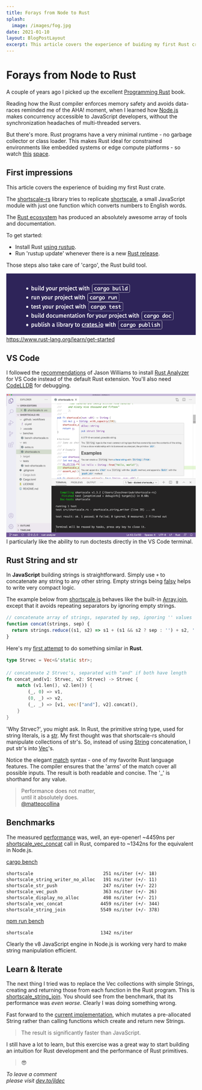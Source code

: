 ```yaml
---
title: Forays from Node to Rust
splash:
  image: /images/fog.jpg
date: 2021-01-10
layout: BlogPostLayout
excerpt: This article covers the experience of buiding my first Rust crate.
---
```


# Forays from Node to Rust

A couple of years ago I picked up the excellent [Programming Rust](https://www.oreilly.com/library/view/programming-rust/9781491927274/) book.

Reading how the Rust compiler enforces memory safety and avoids data-races reminded me of the AHA! moment, when I learned how [Node.js](https://nodejs.org/en/about/) makes concurrency accessible to JavaScript developers, without the synchronization headaches of multi-threaded servers.

But there's more. Rust programs have a very minimal runtime - no garbage collector or class loader. This makes Rust ideal for constrained environments like embedded systems or edge compute platforms - so watch [this](https://github.com/oxidecomputer) [space](https://github.com/bytecodealliance).

## First impressions

This article covers the experience of buiding my first Rust crate.

The [shortscale-rs](https://github.com/jldec/shortscale-rs) library tries to replicate [shortscale](https://github.com/jldec/shortscale), a small JavaScript module with just one function which converts numbers to English words.

The [Rust ecosystem](https://www.rust-lang.org) has produced an absolutely awesome array of tools and documentation.

To get started:
- Install Rust [using rustup](https://www.rust-lang.org/tools/install).
- Run 'rustup update' whenever there is a new [Rust release](https://github.com/rust-lang/rust/releases).

Those steps also take care of 'cargo', the Rust build tool.

![Image showing cargo commands](/images/cargo.png) https://www.rust-lang.org/learn/get-started

## VS Code

I followed the [recommendations](https://jason-williams.co.uk/debugging-rust-in-vscode) of Jason Williams to install [Rust Analyzer](https://marketplace.visualstudio.com/items?itemName=matklad.rust-analyzer) for VS Code instead of the default Rust extension. You'll also need [CodeLLDB](https://marketplace.visualstudio.com/items?itemName=vadimcn.vscode-lldb) for debugging.

![VS Code showing Rust program](/images/vs-code-rust.png)  
I particularly like the ability to run doctests directly in the VS Code terminal.

## Rust String and str

In **JavaScript** building strings is straightforward. Simply use `+` to concatenate any string to any other string. Empty strings being [falsy](https://developer.mozilla.org/en-US/docs/Glossary/Falsy) helps to write very compact logic.

The example below from [shortscale.js](https://github.com/jldec/shortscale/blob/main/shortscale.js#L96) behaves like the built-in [Array.join](https://developer.mozilla.org/en-US/docs/Web/JavaScript/Reference/Global_Objects/Array/join), except that it avoids repeating separators by ignoring empty strings.

```js
// concatenate array of strings, separated by sep, ignoring '' values
function concat(strings, sep) {
  return strings.reduce((s1, s2) => s1 + (s1 && s2 ? sep : '') + s2, '')
}
```

Here's my [first attempt](https://github.com/jldec/shortscale-rs/blob/main/src/extra.rs#L374) to do something similar in **Rust**.

```rust
type Strvec = Vec<&'static str>;

// concatenate 2 Strvec's, separated with "and" if both have length
fn concat_and(v1: Strvec, v2: Strvec) -> Strvec {
    match (v1.len(), v2.len()) {
        (_, 0) => v1,
        (0, _) => v2,
        (_, _) => [v1, vec!["and"], v2].concat(),
    }
}
```

'Why Strvec?', you might ask. In Rust, the primitive string type, used for string literals, is a [str](https://doc.rust-lang.org/nightly/std/primitive.str.html). My first thought was that shortscale-rs should manipulate collections of str's. So, instead of using [String](https://doc.rust-lang.org/nightly/std/string/struct.String.html) concatenation, I put str's into [Vec](https://doc.rust-lang.org/nightly/std/vec/struct.Vec.html)'s.

Notice the elegant [match](https://doc.rust-lang.org/rust-by-example/flow_control/match.html) syntax - one of my favorite Rust language features. The compiler ensures that the 'arms' of the match cover all possible inputs. The result is both readable and concise. The '_' is shorthand for any value.

> Performance does not matter,  
> until it absolutely does.  
> [@matteocollina](https://twitter.com/matteocollina/status/1260887018617352192?s=20)

## Benchmarks

The measured [performance](https://github.com/jldec/shortscale-rs#extra) was, well, an eye-opener! ~4459ns per [shortscale_vec_concat](https://docs.rs/shortscale/1.3.2/src/shortscale/extra.rs.html#314-336) call in Rust, compared to ~1342ns for the equivalent in Node.js.

[cargo bench](https://github.com/jldec/shortscale-rs/blob/main/benches/bench-shortscale.rs)
```
shortscale                          251 ns/iter (+/- 18)
shortscale_string_writer_no_alloc   191 ns/iter (+/- 11)
shortscale_str_push                 247 ns/iter (+/- 22)
shortscale_vec_push                 363 ns/iter (+/- 26)
shortscale_display_no_alloc         498 ns/iter (+/- 21)
shortscale_vec_concat              4459 ns/iter (+/- 344)
shortscale_string_join             5549 ns/iter (+/- 378)
```

[npm run bench](https://github.com/jldec/shortscale/blob/main/test/bench.js)
```
shortscale                         1342 ns/iter
```

Clearly the v8 JavaScript engine in Node.js is working very hard to make string manipulation efficient.

## Learn & Iterate

The next thing I tried was to replace the Vec collections with simple Strings, creating and returning those from each function in the Rust program. This is [shortscale_string_join](https://docs.rs/shortscale/1.3.2/src/shortscale/extra.rs.html#389-406). You should see from the benchmark, that its performance was _even worse_. Clearly I was doing something wrong.

Fast forward to the [current implementation](https://docs.rs/shortscale/1.3.2/src/shortscale/shortscale.rs.html#46-61), which mutates a pre-allocated String rather than calling functions which create and return new Strings.

> The result is significantly faster than JavaScript.

I still have a lot to learn, but this exercise was a great way to start building an intuition for Rust development and the performance of Rust primitives.

> 😎

_To leave a comment  
please visit [dev.to/jldec](https://dev.to/jldec/forays-from-node-to-rust-3fk1)_


